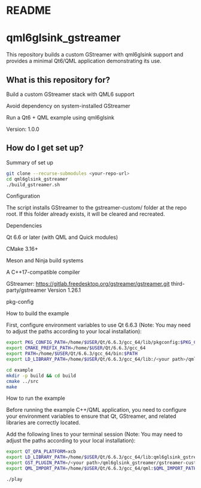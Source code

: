 # README #
# qml6glsink_gstreamer

This repository builds a custom GStreamer with qml6glsink support and provides a minimal Qt6/QML application demonstrating its use.

## What is this repository for? ##

Build a custom GStreamer stack with QML6 support

Avoid dependency on system-installed GStreamer

Run a Qt6 + QML example using qml6glsink

Version: 1.0.0

## How do I get set up? ##

Summary of set up

```bash
git clone --recurse-submodules <your-repo-url>
cd qml6glsink_gstreamer
./build_gstreamer.sh
```

Configuration

The script installs GStreamer to the gstreamer-custom/ folder at the repo root.
If this folder already exists, it will be cleared and recreated.

Dependencies

Qt 6.6 or later (with QML and Quick modules)

CMake 3.16+

Meson and Ninja build systems

A C++17-compatible compiler

GStreamer:
https://gitlab.freedesktop.org/gstreamer/gstreamer.git third-party/gstreamer
Version 1.26.1

pkg-config

How to build the example

First, configure environment variables to use Qt 6.6.3 
(Note: You may need to adjust the paths according to your local installation):

```bash
export PKG_CONFIG_PATH=/home/$USER/Qt/6.6.3/gcc_64/lib/pkgconfig:$PKG_CONFIG_PATH
export CMAKE_PREFIX_PATH=/home/$USER/Qt/6.6.3/gcc_64
export PATH=/home/$USER/Qt/6.6.3/gcc_64/bin:$PATH
export LD_LIBRARY_PATH=/home/$USER/Qt/6.6.3/gcc_64/lib:/<your path>/qml6glsink_gstreamer/gstreamer-custom/lib/x86_64-linux-gnu:$LD_LIBRARY_PATH
```


```bash
cd example
mkdir -p build && cd build
cmake ../src
make
```

How to run the example

Before running the example C++/QML application, you need to configure your environment variables to ensure that Qt, GStreamer, and related libraries are correctly located.

Add the following lines to your terminal session
(Note: You may need to adjust the paths according to your local installation):

```bash
export QT_QPA_PLATFORM=xcb
export LD_LIBRARY_PATH=/home/$USER/Qt/6.6.3/gcc_64/lib:qml6glsink_gstreamer/gstreamer-custom/lib/x86_64-linux-gnu:$LD_LIBRARY_PATH
export GST_PLUGIN_PATH=/<your path>/qml6glsink_gstreamer/gstreamer-custom/lib/x86_64-linux-gnu/gstreamer-1.0
export QML_IMPORT_PATH=/home/$USER/Qt/6.6.3/gcc_64/qml:$QML_IMPORT_PATH

```

```bash
./play
```


